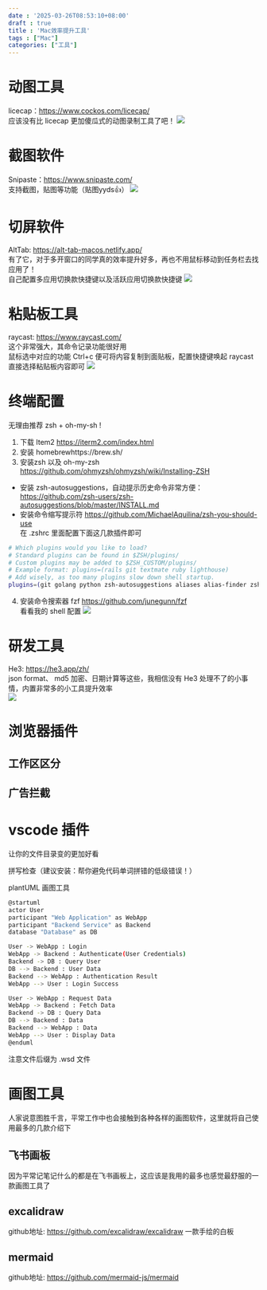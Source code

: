 ```yaml
---
date : '2025-03-26T08:53:10+08:00'
draft : true
title : 'Mac效率提升工具'
tags : ["Mac"]
categories: ["工具"]
---
```

# 动图工具
licecap：https://www.cockos.com/licecap/  
应该没有比 licecap 更加傻瓜式的动图录制工具了吧！
![](https://github.com/BoomChao/boomchao.github.io/blob/main/content/posts/rd-tools/picture/mac/licecap.png?raw=true)

# 截图软件
Snipaste：https://www.snipaste.com/  
支持截图，贴图等功能（贴图yyds👍）
![](https://github.com/BoomChao/boomchao.github.io/blob/main/content/posts/rd-tools/picture/mac/snipaste.gif?raw=true)


# 切屏软件
AltTab:  https://alt-tab-macos.netlify.app/   
有了它，对于多开窗口的同学真的效率提升好多，再也不用鼠标移动到任务栏去找应用了！  
自己配置多应用切换款快捷键以及活跃应用切换款快捷键
![](https://github.com/BoomChao/boomchao.github.io/blob/main/content/posts/rd-tools/picture/mac/alttab.png?raw=true)

# 粘贴板工具
raycast: https://www.raycast.com/   
这个非常强大，其命令记录功能很好用  
鼠标选中对应的功能 Ctrl+c 便可将内容复制到面贴板，配置快捷键唤起 raycast 直接选择粘贴板内容即可
![](https://github.com/BoomChao/boomchao.github.io/blob/main/content/posts/rd-tools/picture/mac/raycast.gif?raw=true)

# 终端配置
无理由推荐 zsh + oh-my-sh !  
1. 下载 Item2 https://iterm2.com/index.html   
2. 安装 homebrewhttps://brew.sh/   
3. 安装zsh  以及 oh-my-zsh https://github.com/ohmyzsh/ohmyzsh/wiki/Installing-ZSH   
- 安装 zsh-autosuggestions，自动提示历史命令非常方便：https://github.com/zsh-users/zsh-autosuggestions/blob/master/INSTALL.md   
- 安装命令缩写提示符 https://github.com/MichaelAquilina/zsh-you-should-use   
在 .zshrc 里面配置下面这几款插件即可  
``` bash
# Which plugins would you like to load?
# Standard plugins can be found in $ZSH/plugins/
# Custom plugins may be added to $ZSH_CUSTOM/plugins/
# Example format: plugins=(rails git textmate ruby lighthouse)
# Add wisely, as too many plugins slow down shell startup.
plugins=(git golang python zsh-autosuggestions aliases alias-finder zsh-you-should-use docker)  
``` 
4. 安装命令搜索器 fzf https://github.com/junegunn/fzf   
看看我的 shell 配置
![](https://github.com/BoomChao/boomchao.github.io/blob/main/content/posts/rd-tools/picture/mac/zsh.gif?raw=true)


# 研发工具
He3: https://he3.app/zh/  
json format、 md5 加密、日期计算等这些，我相信没有 He3 处理不了的小事情，内置非常多的小工具提升效率  
![](https://github.com/BoomChao/boomchao.github.io/blob/main/content/posts/rd-tools/picture/mac/he3.png?raw=true)


# 浏览器插件
## 工作区区分

## 广告拦截

# vscode 插件
让你的文件目录变的更加好看  

拼写检查（建议安装：帮你避免代码单词拼错的低级错误！）   

plantUML 画图工具  
``` bash
@startuml
actor User
participant "Web Application" as WebApp
participant "Backend Service" as Backend
database "Database" as DB

User -> WebApp : Login
WebApp -> Backend : Authenticate(User Credentials)
Backend -> DB : Query User
DB --> Backend : User Data
Backend --> WebApp : Authentication Result
WebApp --> User : Login Success

User -> WebApp : Request Data
WebApp -> Backend : Fetch Data
Backend -> DB : Query Data
DB --> Backend : Data
Backend --> WebApp : Data
WebApp --> User : Display Data
@enduml
```
注意文件后缀为 .wsd 文件  


# 画图工具
人家说意图胜千言，平常工作中也会接触到各种各样的画图软件，这里就将自己使用最多的几款介绍下

## 飞书画板
因为平常记笔记什么的都是在飞书画板上，这应该是我用的最多也感觉最舒服的一款画图工具了


## excalidraw
github地址: https://github.com/excalidraw/excalidraw
一款手绘的白板

## mermaid
github地址: https://github.com/mermaid-js/mermaid
